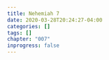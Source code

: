 ```yaml
---
title: Nehemiah 7
date: 2020-03-28T20:24:27-04:00
categories: []
tags: []
chapter: "007"
inprogress: false
---
```


